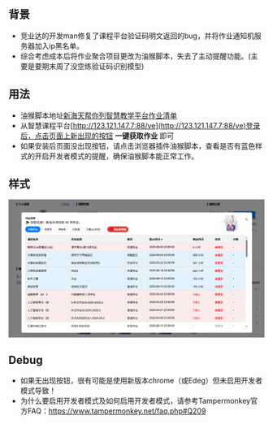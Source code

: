 ## 背景
- 竞业达的开发man修复了课程平台验证码明文返回的bug，并将作业通知机服务器加入ip黑名单。
- 综合考虑成本后将作业聚合项目更改为油猴脚本，失去了主动提醒功能。(主要是要期末周了没空练验证码识别模型)
## 用法
- 油猴脚本地址[新海天帮你列智慧教学平台作业清单](https://greasyfork.org/zh-CN/scripts/538889-%E6%96%B0%E6%B5%B7%E5%A4%A9%E5%B8%AE%E4%BD%A0%E5%88%97%E6%99%BA%E6%85%A7%E6%95%99%E5%AD%A6%E5%B9%B3%E5%8F%B0%E4%BD%9C%E4%B8%9A%E6%B8%85%E5%8D%95)
- 从智慧课程平台[http://123.121.147.7:88/ve](http://123.121.147.7:88/ve)登录后，点击页面上新出现的按钮 **一键获取作业** 即可
- 如果安装后页面没出现按钮，请点击浏览器插件油猴脚本，查看是否有蓝色样式的开启开发者模式的提醒，确保油猴脚本能正常工作。
## 样式
![样式](/样式.png)
## Debug
- 如果无出现按钮，很有可能是使用新版本chrome（或Edeg）但未启用开发者模式导致！
- 为什么要启用开发者模式及如何启用开发者模式，请参考Tampermonkey官方FAQ：https://www.tampermonkey.net/faq.php#Q209

